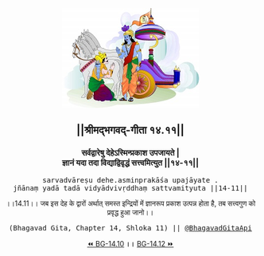<center><img src="../../asset/BG.png" alt="#API #bhagavadgitaapi #slok #nodejs #js #api #gitaapi #krishna #hinduism #vedic #ISKCON #shreemadbhagavadgita #technology"/>
<h2>||श्रीमद्‍भगवद्‍-गीता १४.११||</h2>
<h3>सर्वद्वारेषु देहेऽस्मिन्प्रकाश उपजायते |<br/>ज्ञानं यदा तदा विद्याद्विवृद्धं सत्त्वमित्युत ||१४-११||</h3>
<pre>sarvadvāreṣu dehe.asminprakāśa upajāyate .<br/>jñānaṃ yadā tadā vidyādvivṛddhaṃ sattvamityuta ||14-11||</pre>
<p>।।14.11।। जब इस देह के द्वारों अर्थात् समस्त इन्द्रियों में ज्ञानरूप प्रकाश उत्पन्न होता है, तब सत्त्वगुण को प्रवृद्ध हुआ जानो।।</p>
<pre>(Bhagavad Gita, Chapter 14, Shloka 11) || <a href="https://twitter.com/bhagavadgitaapi">@BhagavadGitaApi</a></pre><a href="../../14/10">⏪  BG-14.10</a><b>        ।।        </b><a href="../../14/12">BG-14.12  ⏩</a></center></center>